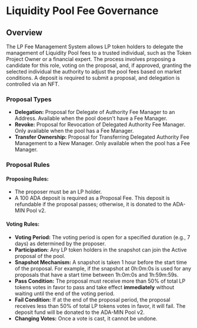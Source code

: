 # Liquidity Pool Fee Governance

## Overview

The LP Fee Management System allows LP token holders to delegate the management of Liquidity Pool fees to a trusted individual, such as the Token Project Owner or a financial expert. The process involves proposing a candidate for this role, voting on the proposal, and, if approved, granting the selected individual the authority to adjust the pool fees based on market conditions. A deposit is required to submit a proposal, and delegation is controlled via an NFT.

### Proposal Types

* **Delegation:** Proposal for Delegate of Authority Fee Manager to an Address. Available when the pool doesn't have a Fee Manager.
* **Revoke:** Proposal for Revocation of Delegated Authority Fee Manager. Only available when the pool has a Fee Manager.
* **Transfer Ownership:** Proposal for Transferring Delegated Authority Fee Management to a New Manager. Only available when the pool has a Fee Manager.

### Proposal Rules

#### Proposing Rules:

* The proposer must be an LP holder.
* A 100 ADA deposit is required as a Proposal Fee. This deposit is refundable if the proposal passes; otherwise, it is donated to the ADA-MIN Pool v2.

#### Voting Rules:

* **Voting Period:** The voting period is open for a specified duration (e.g., 7 days) as determined by the proposer.
* **Participation:** Any LP token holders in the snapshot can join the Active proposal of the pool.
* **Snapshot Mechanism:** A snapshot is taken 1 hour before the start time of the proposal. For example, if the snapshot at 0h:0m:0s is used for any proposals that have a start time between 1h:0m:0s and 1h:59m:59s.
* **Pass Condition:** The proposal must receive more than 50% of total LP tokens votes in favor to pass and take effect **immediately** without waiting until the end of the voting period.
* **Fail Condition:** If at the end of the proposal period, the proposal receives less than 50% of total LP tokens votes in favor, it will fail. The deposit fund will be donated to the ADA-MIN Pool v2.
* **Changing Votes:** Once a vote is cast, it cannot be undone.

